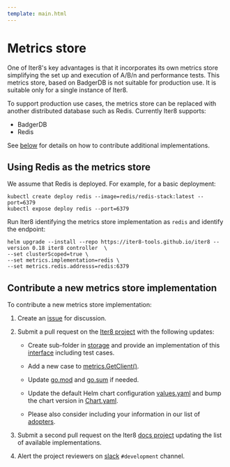 ```yaml
---
template: main.html
---
```


# Metrics store

One of Iter8's key advantages is that it incorporates its own metrics store simplifying the set up and execution of A/B/n and performance tests. This metrics store, based on BadgerDB is not suitable for production use. It is suitable only for a single instance of Iter8.

To support production use cases, the metrics store can be replaced with another distributed database such as Redis. Currently Iter8 supports:

- BadgerDB
- Redis

See [below](#contribute-a-new-metrics-store-implementation) for details on how to contribute additional implementations.

## Using Redis as the metrics store 

We assume that Redis is deployed. For example, for a basic deployment:

```shell
kubectl create deploy redis --image=redis/redis-stack:latest --port=6379
kubectl expose deploy redis --port=6379
```

Run Iter8 identifying the metrics store implementation as `redis` and identify the endpoint:

```shell
helm upgrade --install --repo https://iter8-tools.github.io/iter8 --version 0.18 iter8 controller  \
--set clusterScoped=true \
--set metrics.implementation=redis \
--set metrics.redis.addresss=redis:6379
```

## Contribute a new metrics store implementation

To contribute a new metrics store implementation:

1. Create an [issue](https://github.com/iter8-tools/iter8/issues) for discussion.

2. Submit a pull request on the [Iter8 project](https://github.com/iter8-tools/iter8) with the following updates:

    - Create sub-folder in [storage](https://github.com/iter8-tools/iter8/tree/master/storage) and provide an implementation of this [interface](https://github.com/iter8-tools/iter8/blob/master/storage/interface.go) including test cases.

    - Add a new case to [metrics.GetClient()](https://github.com/iter8-tools/iter8/blob/master/metrics/client.go).

    - Update [go.mod](https://github.com/iter8-tools/iter8/blob/master/go.mod) and [go.sum](https://github.com/iter8-tools/iter8/blob/master/go.sum) if needed.

    - Update the default Helm chart configuration [values.yaml](https://github.com/iter8-tools/iter8/blob/master/charts/controller/values.yaml) and bump the chart version in [Chart.yaml](https://github.com/iter8-tools/iter8/blob/master/charts/controller/Chart.yaml).

    - Please also consider including your information in our list of [adopters](https://github.com/iter8-tools/iter8/blob/master/ADOPTERS.md).

3. Submit a second pull request on the Iter8 [docs project](https://github.com/iter8-tools/docs) updating the list of available implementations.

4. Alert the project reviewers on [slack](https://join.slack.com/t/iter8-tools/shared_invite/zt-awl2se8i-L0pZCpuHntpPejxzLicbmw) `#development` channel.
